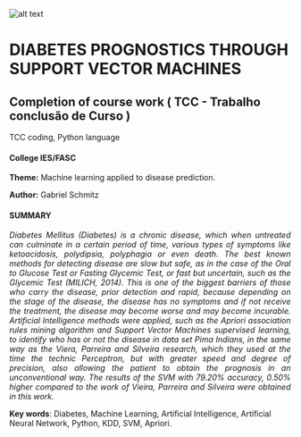 ![alt text](https://www.ies.edu.br/assets/img/logo.png)

# DIABETES PROGNOSTICS THROUGH SUPPORT VECTOR MACHINES

## Completion of course work ( TCC - Trabalho conclusão de Curso )
TCC coding, Python language

#### College IES/FASC

**Theme:** Machine learning applied to disease prediction.

**Author:** Gabriel Schmitz

#### SUMMARY

<p align="justify">
  <i>
    Diabetes Mellitus (Diabetes) is a chronic disease, which when
untreated can culminate in a certain period of time, various types of
symptoms like ketoacidosis, polydipsia, polyphagia or even death. The
best known methods for detecting disease are slow but safe, as in the case
of the Oral to Glucose Test or Fasting Glycemic Test, or fast but
uncertain, such as the Glycemic Test (MILICH, 2014).
This is one of the biggest barriers of those who carry the disease,
prior detection and rapid, because depending on the stage of the disease,
the disease has no symptoms and if not receive the treatment, the disease
may become worse and may become incurable.
Artificial Intelligence methods were applied, such as the Apriori
association rules mining algorithm and Support Vector Machines
supervised learning, to identify who has or not the disease in data set Pima
Indians, in the same way as the Viera, Parreira and Silveira research,
which they used at the time the technic Perceptron, but with greater speed
and degree of precision, also allowing the patient to obtain the prognosis
in an unconventional way.
 The results of the SVM with 79.20% accuracy, 0.50% higher
compared to the work of Vieira, Parreira and Silveira were obtained in
this work.
  </i>
</p>

**Key words**: Diabetes, Machine Learning, Artificial Intelligence, Artificial Neural Network, Python, KDD, SVM, Apriori.
